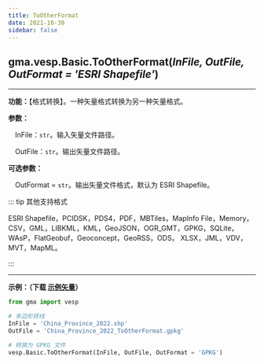 ```yaml
---
title: ToOtherFormat
date: 2021-10-30
sidebar: false
---
```


## gma.vesp.Basic.**ToOtherFormat**(*InFile, OutFile, OutFormat = 'ESRI Shapefile'*)

---

**功能：**【格式转换】。一种矢量格式转换为另一种矢量格式。

**参数：** 

&emsp;InFile：`str`。输入矢量文件路径。

&emsp;OutFile：`str`。输出矢量文件路径。

**可选参数：** 

&emsp;OutFormat = `str`。输出矢量文件格式，默认为 ESRI Shapefile。

::: tip 其他支持格式

ESRI Shapefile，PCIDSK，PDS4，PDF，MBTiles，MapInfo File，Memory，CSV，GML，LIBKML，KML，GeoJSON，OGR_GMT，GPKG，SQLite，WAsP，FlatGeobuf，Geoconcept，GeoRSS，ODS， XLSX，JML，VDV，MVT，MapML。

:::

---

**示例：（下载 [示例矢量](/Open/China_Province_2022.7z)）**

```python
from gma import vesp

# 多边形转线
InFile = 'China_Province_2022.shp'
OutFile = 'China_Province_2022_ToOtherFormat.gpkg'

# 转换为 GPKG 文件
vesp.Basic.ToOtherFormat(InFile, OutFile, OutFormat = 'GPKG')
```